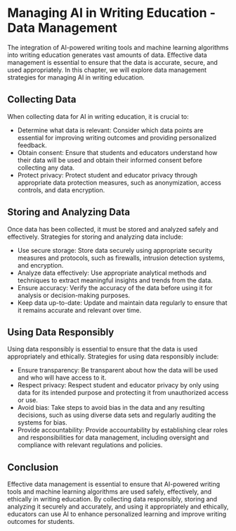 Managing AI in Writing Education - Data Management
=============================================================

The integration of AI-powered writing tools and machine learning algorithms into writing education generates vast amounts of data. Effective data management is essential to ensure that the data is accurate, secure, and used appropriately. In this chapter, we will explore data management strategies for managing AI in writing education.

Collecting Data
---------------

When collecting data for AI in writing education, it is crucial to:

* Determine what data is relevant: Consider which data points are essential for improving writing outcomes and providing personalized feedback.
* Obtain consent: Ensure that students and educators understand how their data will be used and obtain their informed consent before collecting any data.
* Protect privacy: Protect student and educator privacy through appropriate data protection measures, such as anonymization, access controls, and data encryption.

Storing and Analyzing Data
--------------------------

Once data has been collected, it must be stored and analyzed safely and effectively. Strategies for storing and analyzing data include:

* Use secure storage: Store data securely using appropriate security measures and protocols, such as firewalls, intrusion detection systems, and encryption.
* Analyze data effectively: Use appropriate analytical methods and techniques to extract meaningful insights and trends from the data.
* Ensure accuracy: Verify the accuracy of the data before using it for analysis or decision-making purposes.
* Keep data up-to-date: Update and maintain data regularly to ensure that it remains accurate and relevant over time.

Using Data Responsibly
----------------------

Using data responsibly is essential to ensure that the data is used appropriately and ethically. Strategies for using data responsibly include:

* Ensure transparency: Be transparent about how the data will be used and who will have access to it.
* Respect privacy: Respect student and educator privacy by only using data for its intended purpose and protecting it from unauthorized access or use.
* Avoid bias: Take steps to avoid bias in the data and any resulting decisions, such as using diverse data sets and regularly auditing the systems for bias.
* Provide accountability: Provide accountability by establishing clear roles and responsibilities for data management, including oversight and compliance with relevant regulations and policies.

Conclusion
----------

Effective data management is essential to ensure that AI-powered writing tools and machine learning algorithms are used safely, effectively, and ethically in writing education. By collecting data responsibly, storing and analyzing it securely and accurately, and using it appropriately and ethically, educators can use AI to enhance personalized learning and improve writing outcomes for students.

